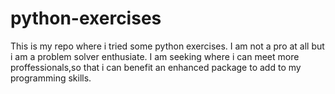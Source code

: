 # python-exercises
This is my repo where i tried some python exercises.
I am not a pro at all but i am a problem solver enthusiate.
I am seeking where i can meet more proffessionals,so that i can benefit an enhanced package to add to my programming skills.
